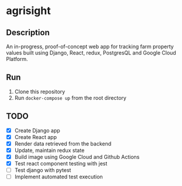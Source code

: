 # agrisight

## Description
An in-progress, proof-of-concept web app for tracking farm property values built using Django, React, redux, PostgresQL and Google Cloud Platform.

## Run
1. Clone this repository
2. Run `docker-compose up` from the root directory

## TODO 
- [x] Create Django app
- [x] Create React app
- [x] Render data retrieved from the backend
- [x] Update, maintain redux state
- [x] Build image using Google Cloud and Github Actions
- [x] Test react component testing with jest
- [ ] Test django with pytest
- [ ] Implement automated test execution

